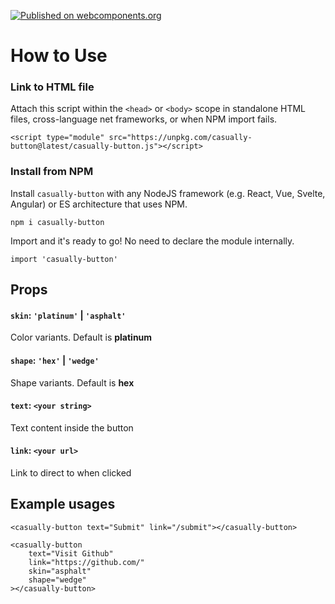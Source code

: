 [![Published on webcomponents.org](https://img.shields.io/badge/webcomponents.org-published-blue.svg)](https://www.webcomponents.org/element/casually-button)

# How to Use

### Link to HTML file
Attach this script within the `<head>` or `<body>` scope in standalone HTML files, cross-language net frameworks, or when NPM import fails.

    <script type="module" src="https://unpkg.com/casually-button@latest/casually-button.js"></script>

### Install from NPM
Install `casually-button` with any NodeJS framework (e.g. React, Vue, Svelte, Angular) or ES architecture that uses NPM.  

    npm i casually-button

Import and it's ready to go! No need to declare the module internally.

    import 'casually-button'


## Props

#### `skin`: `'platinum'` | `'asphalt'`
Color variants. Default is **platinum**

#### `shape`: `'hex'` | `'wedge'`
Shape variants. Default is **hex**

#### `text`: `<your string>`
Text content inside the button

#### `link`: `<your url>`
Link to direct to when clicked


## Example usages

    <casually-button text="Submit" link="/submit"></casually-button>

    <casually-button 
        text="Visit Github"
        link="https://github.com/"
        skin="asphalt"
        shape="wedge"
    ></casually-button>